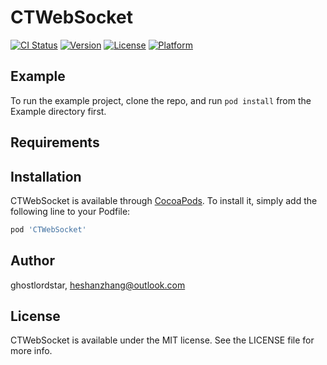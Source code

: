 # CTWebSocket

[![CI Status](https://img.shields.io/travis/ghostlordstar/CTWebSocket.svg?style=flat)](https://travis-ci.org/ghostlordstar/CTWebSocket)
[![Version](https://img.shields.io/cocoapods/v/CTWebSocket.svg?style=flat)](https://cocoapods.org/pods/CTWebSocket)
[![License](https://img.shields.io/cocoapods/l/CTWebSocket.svg?style=flat)](https://cocoapods.org/pods/CTWebSocket)
[![Platform](https://img.shields.io/cocoapods/p/CTWebSocket.svg?style=flat)](https://cocoapods.org/pods/CTWebSocket)

## Example

To run the example project, clone the repo, and run `pod install` from the Example directory first.

## Requirements

## Installation

CTWebSocket is available through [CocoaPods](https://cocoapods.org). To install
it, simply add the following line to your Podfile:

```ruby
pod 'CTWebSocket'
```

## Author

ghostlordstar, heshanzhang@outlook.com

## License

CTWebSocket is available under the MIT license. See the LICENSE file for more info.
